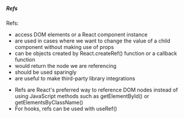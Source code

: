 ##### Refs

Refs:

- access DOM elements or a React component instance
- are used in cases where we want to change the value of a child component without making use of props
- can be objects created by React.createRef() function or a callback function
- would return the node we are referencing
- should be used sparingly
- are useful to make third-party library integrations

* Refs are React's preferred way to reference DOM nodes instead of using JavaScript methods such as getElementById() or getElementsByClassName()
* For hooks, refs can be used with useRef()
